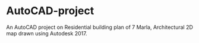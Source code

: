 # AutoCAD-project
An AutoCAD project on Residential building plan of 7 Marla, Architectural 2D map drawn using Autodesk 2017.
